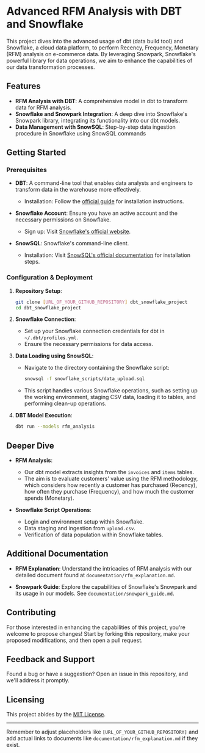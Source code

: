 # Advanced RFM Analysis with DBT and Snowflake

This project dives into the advanced usage of dbt (data build tool) and Snowflake, a cloud data platform, to perform Recency, Frequency, Monetary (RFM) analysis on e-commerce data. By leveraging Snowpark, Snowflake's powerful library for data operations, we aim to enhance the capabilities of our data transformation processes.

## Features

- **RFM Analysis with DBT**: A comprehensive model in dbt to transform data for RFM analysis.
- **Snowflake and Snowpark Integration**: A deep dive into Snowflake's Snowpark library, integrating its functionality into our dbt models.
- **Data Management with SnowSQL**: Step-by-step data ingestion procedure in Snowflake using SnowSQL commands

## Getting Started

### Prerequisites

- **DBT**: A command-line tool that enables data analysts and engineers to transform data in the warehouse more effectively.
  - Installation: Follow the [official guide](https://docs.getdbt.com/docs/introduction) for installation instructions.
  
- **Snowflake Account**: Ensure you have an active account and the necessary permissions on Snowflake.
  - Sign up: Visit [Snowflake's official website](https://www.snowflake.com/).

- **SnowSQL**: Snowflake's command-line client.
  - Installation: Visit [SnowSQL's official documentation](https://docs.snowflake.com/en/user-guide/snowsql-install-config.html) for installation steps.

### Configuration & Deployment

1. **Repository Setup**:
   ```bash
   git clone [URL_OF_YOUR_GITHUB_REPOSITORY] dbt_snowflake_project
   cd dbt_snowflake_project
   ```

2. **Snowflake Connection**:
   - Set up your Snowflake connection credentials for dbt in `~/.dbt/profiles.yml`.
   - Ensure the necessary permissions for data access.

3. **Data Loading using SnowSQL**:
   - Navigate to the directory containing the Snowflake script:
     ```bash
     snowsql -f snowflake_scripts/data_upload.sql
     ```
   - This script handles various Snowflake operations, such as setting up the working environment, staging CSV data, loading it to tables, and performing clean-up operations.

4. **DBT Model Execution**:
   ```bash
   dbt run --models rfm_analysis
   ```

## Deeper Dive

- **RFM Analysis**:
  - Our dbt model extracts insights from the `invoices` and `items` tables.
  - The aim is to evaluate customers' value using the RFM methodology, which considers how recently a customer has purchased (Recency), how often they purchase (Frequency), and how much the customer spends (Monetary).

- **Snowflake Script Operations**:
  - Login and environment setup within Snowflake.
  - Data staging and ingestion from `upload.csv`.
  - Verification of data population within Snowflake tables.

## Additional Documentation

- **RFM Explanation**: Understand the intricacies of RFM analysis with our detailed document found at `documentation/rfm_explanation.md`.
  
- **Snowpark Guide**: Explore the capabilities of Snowflake's Snowpark and its usage in our models. See `documentation/snowpark_guide.md`.

## Contributing

For those interested in enhancing the capabilities of this project, you're welcome to propose changes! Start by forking this repository, make your proposed modifications, and then open a pull request.

## Feedback and Support

Found a bug or have a suggestion? Open an issue in this repository, and we'll address it promptly.

## Licensing

This project abides by the [MIT License](LICENSE).

---

Remember to adjust placeholders like `[URL_OF_YOUR_GITHUB_REPOSITORY]` and add actual links to documents like `documentation/rfm_explanation.md` if they exist.
